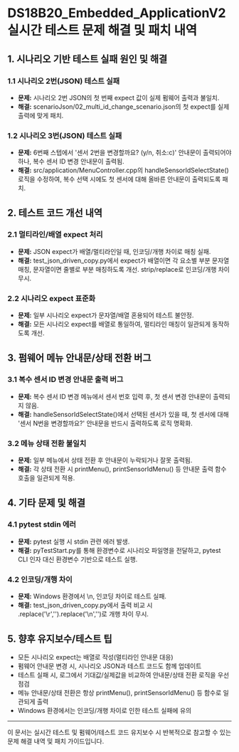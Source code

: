 # DS18B20_Embedded_ApplicationV2 실시간 테스트 문제 해결 및 패치 내역

## 1. 시나리오 기반 테스트 실패 원인 및 해결

### 1.1 시나리오 2번(JSON) 테스트 실패
- **문제:** 시나리오 2번 JSON의 첫 번째 expect 값이 실제 펌웨어 출력과 불일치.
- **해결:** scenarioJson/02_multi_id_change_scenario.json의 첫 expect를 실제 출력에 맞게 패치.

### 1.2 시나리오 3번(JSON) 테스트 실패
- **문제:** 6번째 스텝에서 '센서 2번을 변경할까요? (y/n, 취소:c)' 안내문이 출력되어야 하나, 복수 센서 ID 변경 안내문이 출력됨.
- **해결:** src/application/MenuController.cpp의 handleSensorIdSelectState() 로직을 수정하여, 복수 선택 시에도 첫 센서에 대해 올바른 안내문이 출력되도록 패치.

## 2. 테스트 코드 개선 내역

### 2.1 멀티라인/배열 expect 처리
- **문제:** JSON expect가 배열/멀티라인일 때, 인코딩/개행 차이로 매칭 실패.
- **해결:** test_json_driven_copy.py에서 expect가 배열이면 각 요소별 부분 문자열 매칭, 문자열이면 줄별로 부분 매칭하도록 개선. strip/replace로 인코딩/개행 차이 무시.

### 2.2 시나리오 expect 표준화
- **문제:** 일부 시나리오 expect가 문자열/배열 혼용되어 테스트 불안정.
- **해결:** 모든 시나리오 expect를 배열로 통일하여, 멀티라인 매칭이 일관되게 동작하도록 개선.

## 3. 펌웨어 메뉴 안내문/상태 전환 버그

### 3.1 복수 센서 ID 변경 안내문 출력 버그
- **문제:** 복수 센서 ID 변경 메뉴에서 센서 번호 입력 후, 첫 센서 변경 안내문이 출력되지 않음.
- **해결:** handleSensorIdSelectState()에서 선택된 센서가 있을 때, 첫 센서에 대해 '센서 N번을 변경할까요?' 안내문을 반드시 출력하도록 로직 명확화.

### 3.2 메뉴 상태 전환 불일치
- **문제:** 일부 메뉴에서 상태 전환 후 안내문이 누락되거나 잘못 출력됨.
- **해결:** 각 상태 전환 시 printMenu(), printSensorIdMenu() 등 안내문 출력 함수 호출을 일관되게 적용.

## 4. 기타 문제 및 해결

### 4.1 pytest stdin 에러
- **문제:** pytest 실행 시 stdin 관련 에러 발생.
- **해결:** pyTestStart.py를 통해 환경변수로 시나리오 파일명을 전달하고, pytest CLI 인자 대신 환경변수 기반으로 테스트 실행.

### 4.2 인코딩/개행 차이
- **문제:** Windows 환경에서 
\n, 인코딩 차이로 테스트 실패.
- **해결:** test_json_driven_copy.py에서 출력 비교 시 .replace('\r','').replace('\n','')로 개행 차이 무시.

## 5. 향후 유지보수/테스트 팁
- 모든 시나리오 expect는 배열로 작성(멀티라인 안내문 대응)
- 펌웨어 안내문 변경 시, 시나리오 JSON과 테스트 코드도 함께 업데이트
- 테스트 실패 시, 로그에서 기대값/실제값을 비교하여 안내문/상태 전환 로직을 우선 점검
- 메뉴 안내문/상태 전환은 항상 printMenu(), printSensorIdMenu() 등 함수로 일관되게 출력
- Windows 환경에서는 인코딩/개행 차이로 인한 테스트 실패에 유의

---
이 문서는 실시간 테스트 및 펌웨어/테스트 코드 유지보수 시 반복적으로 참고할 수 있는 문제 해결 내역 및 패치 가이드입니다.
